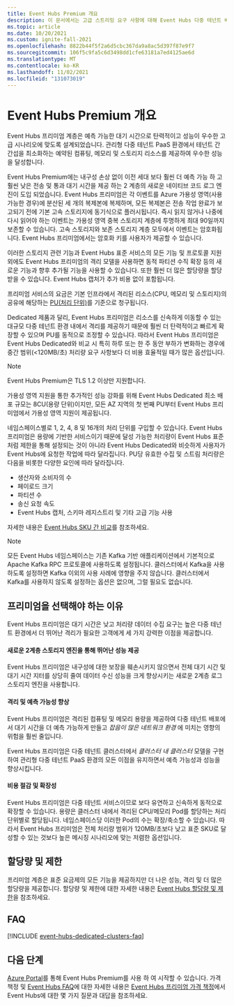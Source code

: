 ```yaml
---
title: Event Hubs Premium 개요
description: 이 문서에서는 고급 스트리밍 요구 사항에 대해 Event Hubs 다중 테넌트 배포를 제공하는 Azure Event Hubs 프리미엄을 간략히 설명합니다.
ms.topic: article
ms.date: 10/20/2021
ms.custom: ignite-fall-2021
ms.openlocfilehash: 8822b44f5f2a6d5cbc367da9a8ac5d397f87e9f7
ms.sourcegitcommit: 106f5c9fa5c6d3498dd1cfe63181a7ed4125ae6d
ms.translationtype: MT
ms.contentlocale: ko-KR
ms.lasthandoff: 11/02/2021
ms.locfileid: "131073019"
---
```

# <a name="overview-of-event-hubs-premium"></a>Event Hubs Premium 개요

Event Hubs 프리미엄 계층은 예측 가능한 대기 시간으로 탄력적이고 성능이 우수한 고급 시나리오에 맞도록 설계되었습니다. 관리형 다중 테넌트 PaaS 환경에서 테넌트 간 간섭을 최소화하는 예약된 컴퓨팅, 메모리 및 스토리지 리소스를 제공하여 우수한 성능을 달성합니다. 

Event Hubs Premium에는 내구성 손상 없이 이전 세대 보다 훨씬 더 예측 가능 하 고 훨씬 낮은 전송 및 통과 대기 시간을 제공 하는 2 계층의 새로운 네이티브 코드 로그 엔진이 도입 되었습니다. Event Hubs 프리미엄은 각 이벤트를 Azure 가용성 영역(사용 가능한 경우)에 분산된 세 개의 복제본에 복제하며, 모든 복제본은 전송 작업 완료가 보고되기 전에 기본 고속 스토리지에 동기식으로 플러시됩니다. 즉시 읽지 않거나 나중에 다시 읽어야 하는 이벤트는 가용성 영역 중복 스토리지 계층에 투명하게 최대 90일까지 보존할 수 있습니다. 고속 스토리지와 보존 스토리지 계층 모두에서 이벤트는 암호화됩니다. Event Hubs 프리미엄에서는 암호화 키를 사용자가 제공할 수 있습니다. 

이러한 스토리지 관련 기능과 Event Hubs 표준 서비스의 모든 기능 및 프로토콜 지원 외에도 Event Hubs 프리미엄의 격리 모델을 사용하면 동적 파티션 수직 확장 등의 새로운 기능과 향후 추가될 기능을 사용할 수 있습니다. 또한 훨씬 더 많은 할당량을 할당받을 수 있습니다. Event Hubs 캡처가 추가 비용 없이 포함됩니다.

프리미엄 서비스의 요금은 기본 인프라에서 격리된 리소스(CPU, 메모리 및 스토리지)의 공유에 해당하는 [PU(처리 단위)](event-hubs-scalability.md#processing-units)를 기준으로 청구됩니다. 

Dedicated 제품과 달리, Event Hubs 프리미엄은 리소스를 신속하게 이동할 수 있는 대규모 다중 테넌트 환경 내에서 격리를 제공하기 때문에 훨씬 더 탄력적이고 빠르게 확장할 수 있으며 PU를 동적으로 조정할 수 있습니다. 따라서 Event Hubs 프리미엄은 Event Hubs Dedicated와 비교 시 특히 하루 또는 한 주 동안 부하가 변화하는 경우에 중간 범위(<120MB/초) 처리량 요구 사항보다 더 비용 효율적일 때가 많은 옵션입니다. 
> [!NOTE]
> Event Hubs Premium은 TLS 1.2 이상만 지원합니다. 

가용성 영역 지원을 통한 추가적인 성능 강화를 위해 Event Hubs Dedicated 최소 배포 규모는 8CU(용량 단위)이지만, 모든 AZ 지역의 첫 번째 PU부터 Event Hubs 프리미엄에서 가용성 영역 지원이 제공됩니다. 

네임스페이스별로 1, 2, 4, 8 및 16개의 처리 단위를 구입할 수 있습니다. Event Hubs 프리미엄은 용량에 기반한 서비스이기 때문에 달성 가능한 처리량이 Event Hubs 표준처럼 제한을 통해 설정되는 것이 아니라 Event Hubs Dedicated와 비슷하게 사용자가 Event Hubs에 요청한 작업에 따라 달라집니다. PU당 유효한 수집 및 스트림 처리량은 다음을 비롯한 다양한 요인에 따라 달라집니다.

* 생산자와 소비자의 수
* 페이로드 크기 
* 파티션 수
* 송신 요청 속도 
* Event Hubs 캡처, 스키마 레지스트리 및 기타 고급 기능 사용

자세한 내용은 [Event Hubs SKU 간 비교](event-hubs-quotas.md)를 참조하세요.


> [!NOTE]
> 모든 Event Hubs 네임스페이스는 기존 Kafka 기반 애플리케이션에서 기본적으로 Apache Kafka RPC 프로토콜에 사용하도록 설정됩니다. 클러스터에서 Kafka을 사용하도록 설정하면 Kafka 이외의 사용 사례에 영향을 주지 않습니다. 클러스터에서 Kafka를 사용하지 않도록 설정하는 옵션은 없으며, 그럴 필요도 없습니다.

## <a name="why-premium"></a>프리미엄을 선택해야 하는 이유

Event Hubs 프리미엄은 대기 시간은 낮고 처리량 데이터 수집 요구는 높은 다중 테넌트 환경에서 더 뛰어난 격리가 필요한 고객에게 세 가지 강력한 이점을 제공합니다.

#### <a name="superior-performance-with-the-new-two-tier-storage-engine"></a>새로운 2계층 스토리지 엔진을 통해 뛰어난 성능 제공

Event Hubs 프리미엄은 내구성에 대한 보장을 훼손시키지 않으면서 전체 대기 시간 및 대기 시간 지터를 상당히 줄여 데이터 수신 성능을 크게 향상시키는 새로운 2계층 로그 스토리지 엔진을 사용합니다. 

#### <a name="better-isolation-and-predictability"></a>격리 및 예측 가능성 향상

Event Hubs 프리미엄은 격리된 컴퓨팅 및 메모리 용량을 제공하여 다중 테넌트 배포에서 대기 시간을 더 예측 가능하게 만들고 *잡음이 많은 네트워크 환경* 에 미치는 영향의 위험을 훨씬 줄입니다.

Event Hubs 프리미엄은 다중 테넌트 클러스터에서 *클러스터 내 클러스터* 모델을 구현하여 관리형 다중 테넌트 PaaS 환경의 모든 이점을 유지하면서 예측 가능성과 성능을 향상시킵니다. 


#### <a name="cost-savings-and-scalability"></a>비용 절감 및 확장성
Event Hubs 프리미엄은 다중 테넌트 서비스이므로 보다 유연하고 신속하게 동적으로 확장할 수 있습니다. 용량은 클러스터 내에서 격리된 CPU/메모리 Pod를 할당하는 처리 단위별로 할당됩니다. 네임스페이스당 이러한 Pod의 수는 확장/축소할 수 있습니다. 따라서 Event Hubs 프리미엄은 전체 처리량 범위가 120MB/초보다 낮고 표준 SKU로 달성할 수 있는 것보다 높은 메시징 시나리오에 맞는 저렴한 옵션입니다.  

## <a name="quotas-and-limits"></a>할당량 및 제한
프리미엄 계층은 표준 요금제의 모든 기능을 제공하지만 더 나은 성능, 격리 및 더 많은 할당량을 제공합니다. 할당량 및 제한에 대한 자세한 내용은 [Event Hubs 할당량 및 제한](event-hubs-quotas.md)을 참조하세요.


## <a name="faqs"></a>FAQ

[!INCLUDE [event-hubs-dedicated-clusters-faq](./includes/event-hubs-premium-faq.md)]

## <a name="next-steps"></a>다음 단계

[Azure Portal](https://portal.azure.com/#create/Microsoft.EventHub)를 통해 Event Hubs Premium를 사용 하 여 시작할 수 있습니다. 가격 책정 및 [Event Hubs FAQ](event-hubs-faq.yml)에 대한 자세한 내용은 [Event Hubs 프리미엄 가격 책정](https://azure.microsoft.com/pricing/details/event-hubs/)에서 Event Hubs에 대한 몇 가지 질문과 대답을 참조하세요. 
